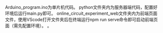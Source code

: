 Arduino_program.ino为单片机代码。
python文件夹内为服务器端代码，配置好环境后运行main.py即可。
online_circuit_experiment_web文件夹内为前端页面文件，使用VScode打开文件夹后在终端运行npm run serve命令即可启动前端页面（需先配置环境）。
。
